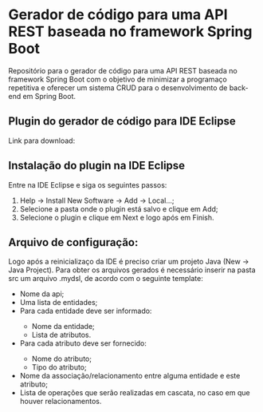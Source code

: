 # Gerador de código para uma API REST baseada no framework Spring Boot

Repositório para o gerador de código para uma API REST baseada no framework Spring Boot com o objetivo de minimizar a programaço repetitiva e oferecer um sistema CRUD para o desenvolvimento de back-end em Spring Boot.

## Plugin do gerador de código para IDE Eclipse

Link para download: 

## Instalação do plugin na IDE Eclipse

Entre na IDE Eclipse e siga os seguintes passos:

1. Help -> Install New Software -> Add -> Local...;
2. Selecione a pasta onde o plugin está salvo e clique em Add;
3. Selecione o plugin e clique em Next e logo após em Finish.

## Arquivo de configuração:

Logo após a reinicializaço da IDE é preciso criar um projeto Java (New -> Java Project).
Para obter os arquivos gerados é necessário inserir na pasta src um arquivo .mydsl, de acordo com o seguinte template:

<ul>
  <li>Nome da api;</li>
  <li>Uma lista de entidades;</li>
  <li>Para cada entidade deve ser informado:</li>
  <ul>
    <li>Nome da entidade;</li>
    <li>Lista de atributos.</li>
  </ul>
  <li>Para cada atributo deve ser fornecido:</li>
  <ul>
    <li>Nome do atributo;</li>
    <li>Tipo do atributo;</li>
  </ul>
  <li>Nome da associação/relacionamento entre alguma entidade e este atributo;</li>
  <li>Lista de operações que serão realizadas em cascata, no caso em que houver relacionamentos.</li>
</ul>


